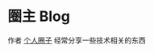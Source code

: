 # 圈主 Blog

作者 [个人圈子](https://jianshiapp.com/circles/1209) 经常分享一些技术相关的东西

<script>
export default {
  mounted () {
    window.open('https://jianshiapp.com/circles/1209')
  }
}
</script>
